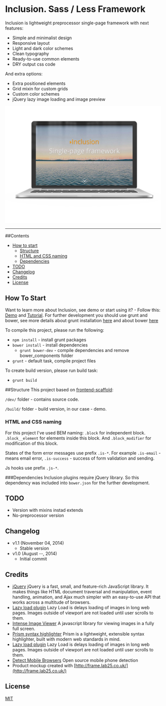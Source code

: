 # Inclusion. Sass / Less Framework

Inclusion is lightweight preprocessor single-page framework with next features:

* Simple and minimalist design
* Responsive layout
* Light and dark color schemes
* Clean typography
* Ready-to-use common elements 
* DRY output css code

And extra options:

* Extra positioned elements
* Grid mixin for custom grids
* Custom color schemes
* jQuery lazy image loading and image preview

![Mockup demo](pic.jpg)

---

##Contents
* [How to start](#how-to-start)
    - [Structure](#structure)
    - [HTML and CSS naming](#html-and-css-naming)
    - [Dependencies](#dependencies)
* [TODO](#todo)
* [Changelog](#changelog)
* [Credits](#credits)
* [License](#license)

## How To Start
Want to learn more about Inclusion, see demo or start using it? - Follow this: [Demo](http://orlovmax.com/lab/tools/inclusion) and [Tutorial](http://orlovmax.com/lab/tools/inclusion_dark-side).
For further development you should use grunt and bower, see more details about grunt installation [here](https://github.com/orlovmax/front-end-scaffold#how-to-start) and about bower [here](https://github.com/orlovmax/front-end-scaffold#bower)

To compile this project, please run the following:

* `npm install` - install grunt packages
* `bower install` - install dependencies
    - `grunt bower-dev` - compile dependencies and remove bower_components folder
* `grunt` - default task, compile project files

To create build version, please run build task:
* `grunt build`

##Structure
This project based on [frontend-scaffold](https://github.com/orlovmax/front-end-scaffold):

`/dev/` folder - contains source code.

`/build/` folder - build version, in our case - demo.

### HTML and CSS naming

For this project I've used BEM naming: `.block` for independent block. `.block__element` for elements inside this block. And `.block_modifier` for modification of this block.

States of the form error messages use prefix `.is-*`. For example `.is-email` - means email error, `.is-success` - success of form validation and sending.

Js hooks use prefix `.js-*`.

###Dependencies
Inclusion plugins require jQuery library. So this dependency was included into `bower.json` for the further development.

## TODO
* Version with mixins instad extends
* No-preprocessor version

## Changelog
* v1.1 (November 04, 2014)
  * Stable version
* v1.0 (August --, 2014)
  * Initial commit

## Credits
* [jQuery](http://jquery.com) jQuery is a fast, small, and feature-rich JavaScript library. It makes things like HTML document traversal and manipulation, event handling, animation, and Ajax much simpler with an easy-to-use API that works across a multitude of browsers.
* [Lazy load plugin](http://www.appelsiini.net/projects/lazyload) Lazy Load is delays loading of images in long web pages. Images outside of viewport are not loaded until user scrolls to them.
* [Intense Image Viewer](http://tholman.com/intense-images/) A javascript library for viewing images in a fully full screen.
* [Prism syntax highlighter](http://prismjs.com/download.html) Prism is a lightweight, extensible syntax highlighter, built with modern web standards in mind.
* [Lazy load plugin](http://www.appelsiini.net/projects/lazyload) Lazy Load is delays loading of images in long web pages. Images outside of viewport are not loaded until user scrolls to them.
* [Detect Mobile Browsers](http://detectmobilebrowsers.com/) Open source mobile phone detection
* Product mockup created with [http://frame.lab25.co.uk/](http://frame.lab25.co.uk/)

## License
[MIT](http://opensource.org/licenses/MIT)